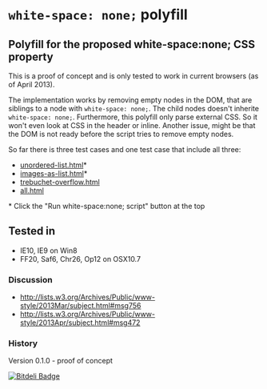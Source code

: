 ``white-space: none;`` polyfill
===============================

## Polyfill for the proposed white-space:none; CSS property

This is a proof of concept and is only tested to work in current browsers (as of April 2013).

The implementation works by removing empty nodes in the DOM, that are siblings to a node with ``white-space: none;``. The child nodes doesn't inherite ``white-space: none;``.
Furthermore, this polyfill only parse external CSS. So it won't even look at CSS in the header or inline.
Another issue, might be that the DOM is not ready before the script tries to remove empty nodes.

So far there is three test cases and one test case that include all three:
+ [unordered-list.html](http://dotnetcarpenter.github.io/white-space/unordered-list.html)*
+ [images-as-list.html](http://dotnetcarpenter.github.io/white-space/images-as-list.html)*
+ [trebuchet-overflow.html](http://dotnetcarpenter.github.io/white-space/trebuchet-overflow.html)
+ [all.html](http://dotnetcarpenter.github.io/white-space/all.html)

\* Click the "Run white-space:none; script" button at the top

## Tested in
+ IE10, IE9 on Win8
+ FF20, Saf6, Chr26, Op12 on OSX10.7

### Discussion
+ http://lists.w3.org/Archives/Public/www-style/2013Mar/subject.html#msg756
+ http://lists.w3.org/Archives/Public/www-style/2013Apr/subject.html#msg472

### History
Version 0.1.0 - proof of concept


[![Bitdeli Badge](https://d2weczhvl823v0.cloudfront.net/dotnetCarpenter/white-space/trend.png)](https://bitdeli.com/free "Bitdeli Badge")

